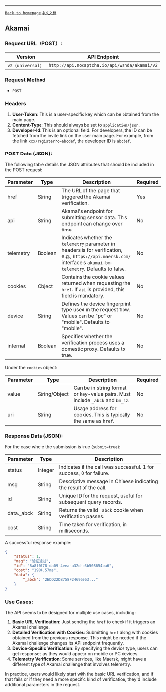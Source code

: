 ------
[`Back to homepage`](en.md) 	[`中文文档`](../zh-CN/akamai.md)

## Akamai

### Request URL（POST）:

| Version               | API Endpoint                                                    |
|------------------|---------------------------------------------------------|
| `v2（universal）` | `http://api.nocaptcha.io/api/wanda/akamai/v2` |

### Request Method
- `POST`

### Headers

1. **User-Token**: This is a user-specific key which can be obtained from the main page.
2. **Content-Type**: This should always be set to `application/json`.
3. **Developer-Id**: This is an optional field. For developers, the ID can be fetched from the invite link on the user main page. For example, from the link `xxx/register?c=abcdef`, the developer ID is `abcdef`.

### POST Data (JSON):

The following table details the JSON attributes that should be included in the POST request:

| Parameter  | Type      | Description                                                                                                                                 | Required |
|------------|-----------|---------------------------------------------------------------------------------------------------------------------------------------------|----------|
| href       | String    | The URL of the page that triggered the Akamai verification.                                                                                | Yes      |
| api        | String    | Akamai's endpoint for submitting sensor data. This endpoint can change over time.                                                           | No       |
| telemetry  | Boolean   | Indicates whether the `telemetry` parameter in headers is for verification, e.g., `https://api.maersk.com/` interface's `akamai-bm-telemetry`. Defaults to false. | No       |
| cookies    | Object    | Contains the cookie values returned when requesting the `href`. If `api` is provided, this field is mandatory.                             | No       |
| device     | String    | Defines the device fingerprint type used in the request flow. Values can be "pc" or "mobile". Defaults to "mobile".                        | No       |
| internal   | Boolean   | Specifies whether the verification process uses a domestic proxy. Defaults to true.                                                         | No       |

Under the `cookies` object:

| Parameter | Type          | Description                                                  | Required |
|-----------|---------------|--------------------------------------------------------------|----------|
| value     | String/Object | Can be in string format or key-value pairs. Must include `_abck` and `bm_sz`.           | No       |
| uri       | String        | Usage address for cookies. This is typically the same as `href`.                         | No       |

### Response Data (JSON):

For the case where the submission is true (`submit=true`):

| Parameter      | Type      | Description                                                         |
|----------------|-----------|---------------------------------------------------------------------|
| status         | Integer   | Indicates if the call was successful. 1 for success, 0 for failure. |
| msg            | String    | Descriptive message in Chinese indicating the result of the call.   |
| id             | String    | Unique ID for the request, useful for subsequent query records.      |
| data._abck     | String    | Returns the valid `_abck` cookie when verification passes.           |
| cost           | String    | Time taken for verification, in milliseconds.                        |

A successful response example:
```json
{
	"status": 1,
	"msg": "验证通过",
	"id": "8a8f0778-da09-4eea-a32d-e3b508654ba6",
	"cost": "1984.57ms",
	"data": {
		"_abck": "2EDD22DB758F24695963..."
	}
}
```

### Use Cases:
The API seems to be designed for multiple use cases, including:
1. **Basic URL Verification**: Just sending the `href` to check if it triggers an Akamai challenge.
2. **Detailed Verification with Cookies**: Submitting `href` along with cookies obtained from the previous response. This might be needed if the Akamai challenge changes its API endpoint frequently.
3. **Device-Specific Verification**: By specifying the device type, users can get responses as they would appear on mobile or PC devices.
4. **Telemetry Verification**: Some services, like Maersk, might have a different type of Akamai challenge that involves telemetry.

In practice, users would likely start with the basic URL verification, and if that fails or if they need a more specific kind of verification, they'd include additional parameters in the request.
